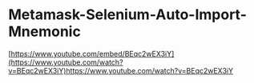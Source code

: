 # Metamask-Selenium-Auto-Import-Mnemonic

[https://www.youtube.com/embed/BEqc2wEX3iY](https://www.youtube.com/watch?v=BEqc2wEX3iY)https://www.youtube.com/watch?v=BEqc2wEX3iY
